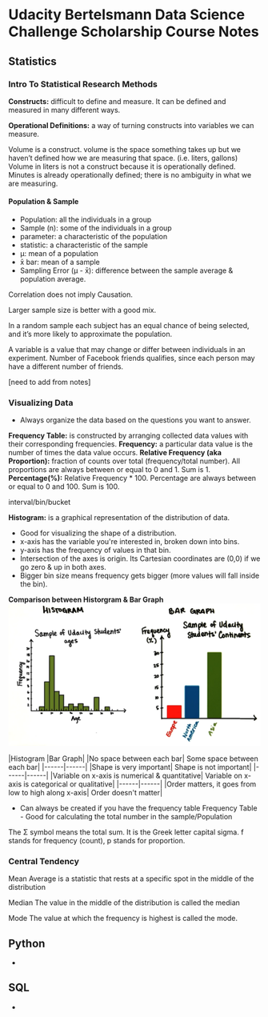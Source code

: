 # Udacity Bertelsmann Data Science Challenge Scholarship Course Notes

## Statistics

### Intro To Statistical Research Methods

**Constructs:** difficult to define and measure. It can be defined and measured in many different ways.

**Operational Definitions:** a way of turning constructs into variables we can measure.

Volume is a construct. volume is the space something takes up but we haven’t defined how we are measuring that space. (i.e. liters, gallons) Volume in liters is not a construct because it is operationally defined. Minutes is already operationally defined; there is no ambiguity in what we are measuring.

#### Population & Sample
- Population: all the individuals in a group
- Sample (n): some of the individuals in a group
- parameter: a characteristic of the population
- statistic: a characteristic of the sample
- μ: mean of a population
- x̄ bar: mean of a sample
- Sampling Error (μ - x̄): difference between the sample average & population average.

Correlation does not imply Causation.

Larger sample size is better with a good mix.

In a random sample each subject has an equal chance of being selected, and it’s more likely to approximate the population.


A variable is a value that may change or differ between individuals in an experiment. Number of Facebook friends qualifies, since each person may have a different number of friends.

[need to add from notes]

### Visualizing Data

- Always organize the data based on the questions you want to answer.

**Frequency Table:** is constructed by arranging collected data values with their corresponding frequencies.
**Frequency:** a particular data value is the number of times the data value occurs.
**Relative Frequency (aka Proportion):** fraction of counts over total (frequency/total number). All proportions are always between or equal to 0 and 1. Sum is 1.
**Percentage(%):** Relative Frequency * 100. Percentage are always between or equal to 0 and 100. Sum is 100.


interval/bin/bucket

**Histogram:** is a graphical representation of the distribution of data.
- Good for visualizing the shape of a distribution.
- x-axis has the variable you're interested in, broken down into bins.
- y-axis has the frequency of values in that bin.
- Intersection of the axes is origin. Its Cartesian coordinates are (0,0) if we go zero & up in both axes.
- Bigger bin size means frequency gets bigger (more values will fall inside the bin).

**Comparison between Historgram & Bar Graph**
![Histogram vs Bar Graph](Screenshots/01.png "Histogram vs Bar Graph")

|Histogram |Bar Graph|
|No space between each bar| Some space between each bar|
|------|------|
|Shape is very important| Shape is not important|
|------|------|
|Variable on x-axis is numerical & quantitative| Variable on x-axis is categorical or qualitative|
|------|------|
|Order matters, it goes from low to high along x-axis| Order doesn't matter|


- Can always be created if you have the frequency table
Frequency Table - Good for calculating the total number in the sample/Population


The Σ symbol means the total sum. It is the Greek letter capital sigma. f stands for frequency (count), p stands for proportion.


### Central Tendency

Mean
Average is a statistic that rests at a specific spot in the middle of the distribution

Median
The value in the middle of the distribution is called the median

Mode
The value at which the frequency is highest is called the mode.



## Python
-

## SQL
-
